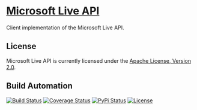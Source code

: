 # [Microsoft Live API](http://live-api.hive.pt)

Client implementation of the Microsoft Live API.

## License

Microsoft Live API is currently licensed under the [Apache License, Version 2.0](http://www.apache.org/licenses/).

## Build Automation

[![Build Status](https://app.travis-ci.com/hivesolutions/live-api.svg?branch=master)](https://travis-ci.com/github/hivesolutions/live-api)
[![Coverage Status](https://coveralls.io/repos/hivesolutions/live-api/badge.svg?branch=master)](https://coveralls.io/r/hivesolutions/live-api?branch=master)
[![PyPi Status](https://img.shields.io/pypi/v/live-api.svg)](https://pypi.python.org/pypi/live-api)
[![License](https://img.shields.io/badge/license-Apache%202.0-blue.svg)](https://www.apache.org/licenses/)
